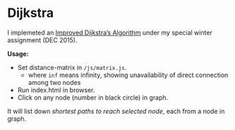 # Dijkstra
  I implemeted an <a href="http://ieeexplore.ieee.org/document/5569452/" target="_blank">Improved Dijkstra’s Algorithm</a> under my special winter assignment (DEC 2015).

**Usage:**

- Set distance-matrix in ``/js/matrix.js``.
  - where `inf` means infinity, showing unavailability of direct connection among two nodes
- Run index.html in browser.
- Click on any node (number in black circle) in graph.

It will list down *shortest paths to reach selected node*, each from a node in graph.
